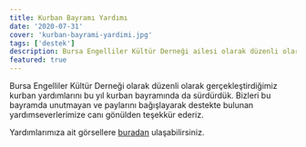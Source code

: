 ```yaml
---
title: Kurban Bayramı Yardımı
date: '2020-07-31'
cover: 'kurban-bayrami-yardimi.jpg'
tags: ['destek']
description: Bursa Engelliler Kültür Derneği ailesi olarak düzenli olarak gerçekleştirdiğimiz kurban yardımlarını bu yıl kurban bayramında da sürdürdük.
featured: true
---
```


Bursa Engelliler Kültür Derneği olarak düzenli olarak gerçekleştirdiğimiz kurban yardımlarını bu yıl kurban bayramında da sürdürdük. Bizleri bu bayramda unutmayan ve paylarını bağışlayarak destekte bulunan yardımseverlerimize canı gönülden teşekkür ederiz.

Yardımlarımıza ait görsellere <a href="https://photos.app.goo.gl/fKDSygouywZBrjf36" target="_blank" rel="noopener noreferrer">buradan</a> ulaşabilirsiniz.
